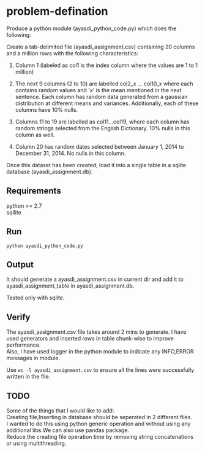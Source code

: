 problem-defination
==================

Produce a python module (ayasdi_python_code.py) which does the following:  

Create a tab-delimited file (ayasdi_assignment.csv) containing 20 columns and a million rows  with the following characteristics:  

1. Column 1 (labeled as col1 is the index column where the values are 1 to 1 million)  

2. The next 9 columns (2 to 10) are labelled col2_x ... col10_x where each contains random values and 'x' is the mean mentioned in the next sentence. Each column has random data generated from a gaussian distribution at different means and variances. 
Additionally, each of these columns have 10% nulls.  

3. Columns 11 to 19 are labelled as col11...col19, where each column has random strings selected from the English Dictionary. 10% nulls in this column as well.  

4. Column 20 has random dates selected between January 1, 2014 to December 31, 2014. 
No nulls in this column.  

Once this dataset has been created, load it into a single table in a sqlite database (ayasdi_assignment.db).  


Requirements
------------

python >= 2.7  
sqllite  

Run
---

```python ayasdi_python_code.py```


Output
-------

It should generate a ayasdi_assignment.csv in current dir and add it to ayasdi_assignment_table in ayasdi_assignment.db.

Tested only with sqlite.

Verify
-----

The ayasdi_assignment.csv file takes around 2 mins to generate. I have used generators and inserted rows in table chunk-wise to improve performance.  
Also, I have used logger in the python module to indicate any INFO,ERROR messages in module.

Use ```wc -l ayasdi_assignment.csv``` to ensure all the lines were successfully written in the file.

TODO
----

Some of the things that I would like to add:  
Creating file,Inserting in database should be seperated in 2 different files.  
I wanted to do this using python generic operation and without using any additional libs.We can also use pandas package.   
Reduce the creating file operation time by removing string concatenations or using multithreading.  






